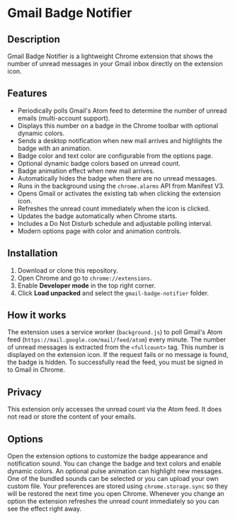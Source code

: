 # Gmail Badge Notifier

## Description
Gmail Badge Notifier is a lightweight Chrome extension that shows the number of unread messages in your Gmail inbox directly on the extension icon.

## Features
- Periodically polls Gmail's Atom feed to determine the number of unread emails (multi-account support).
- Displays this number on a badge in the Chrome toolbar with optional dynamic colors.
- Sends a desktop notification when new mail arrives and highlights the badge with an animation.
- Badge color and text color are configurable from the options page.
- Optional dynamic badge colors based on unread count.
- Badge animation effect when new mail arrives.
- Automatically hides the badge when there are no unread messages.
- Runs in the background using the `chrome.alarms` API from Manifest V3.
- Opens Gmail or activates the existing tab when clicking the extension icon.
- Refreshes the unread count immediately when the icon is clicked.
- Updates the badge automatically when Chrome starts.
- Includes a Do Not Disturb schedule and adjustable polling interval.
- Modern options page with color and animation controls.

## Installation
1. Download or clone this repository.
2. Open Chrome and go to `chrome://extensions`.
3. Enable **Developer mode** in the top right corner.
4. Click **Load unpacked** and select the `gmail-badge-notifier` folder.

## How it works
The extension uses a service worker (`background.js`) to poll Gmail's Atom feed (`https://mail.google.com/mail/feed/atom`) every minute. The number of unread messages is extracted from the `<fullcount>` tag. This number is displayed on the extension icon. If the request fails or no message is found, the badge is hidden. To successfully read the feed, you must be signed in to Gmail in Chrome.

## Privacy
This extension only accesses the unread count via the Atom feed. It does not read or store the content of your emails.

## Options
Open the extension options to customize the badge appearance and notification sound.
You can change the badge and text colors and enable dynamic colors. An optional pulse animation can highlight new messages.
One of the bundled sounds can be selected or you can upload your own custom file.
Your preferences are stored using `chrome.storage.sync` so they will be restored the next time you open Chrome.
Whenever you change an option the extension refreshes the unread count immediately so you can see the effect right away.
